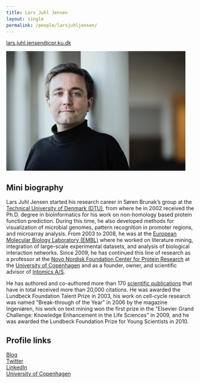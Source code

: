```yaml
---
title: Lars Juhl Jensen
layout: single
permalink: /people/larsjuhljensen/
---
```

[lars.juhl.jensen@cpr.ku.dk](mailto:lars.juhl.jensen@cpr.ku.dk)

![Photo of Lars Juhl Jensen](people_larsjuhljensen_big.jpg)  

## Mini biography

Lars Juhl Jensen started his research career in Søren Brunak’s group at the [Technical University of Denmark (DTU)](http://www.dtu.dk/), from where he in 2002 received the Ph.D. degree in bioinformatics for his work on non-homology based protein function prediction. During this time, he also developed methods for visualization of microbial genomes, pattern recognition in promoter regions, and microarray analysis. From 2003 to 2008, he was at the [European Molecular Biology Laboratory (EMBL)](https://www.embl.de/) where he worked on literature mining, integration of large-scale experimental datasets, and analysis of biological interaction networks. Since 2009, he has continued this line of research as a professor at the [Novo Nordisk Foundation Center for Protein Research](http://www.cpr.ku.dk/) at the [University of Copenhagen](http://www.ku.dk/) and as a founder, owner, and scientific advisor of [Intomics A/S](https://www.intomics.com/).

He has authored and co-authored more than 170 [scientific publications](/publications/) that have in total received more than 20,000 citations. He was awarded the Lundbeck Foundation Talent Prize in 2003, his work on cell-cycle research was named "Break-through of the Year" in 2006 by the magazine Ingeniøren, his work on text mining won the first prize in the "Elsevier Grand Challenge: Knowledge Enhancement in the Life Sciences" in 2009, and he was awarded the Lundbeck Foundation Prize for Young Scientists in 2010.

## Profile links

[Blog](https://larsjuhljensen.wordpress.com/)  
[Twitter](https://twitter.com/larsjuhljensen)  
[LinkedIn](https://www.linkedin.com/in/larsjuhljensen/)  
[University of Copenhagen](http://www.cpr.ku.dk/staff/cnb/?pure=en/persons/343848)
